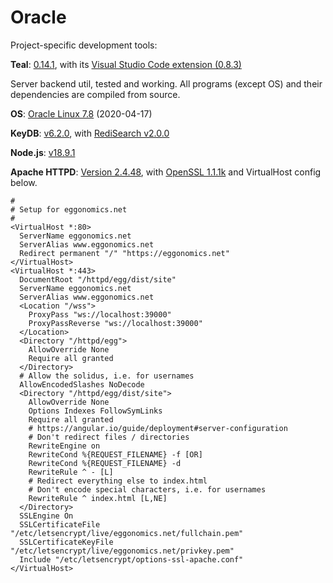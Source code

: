 # Oracle

Project-specific development tools:

__Teal__: [0.14.1](https://github.com/teal-language/tl), with its [Visual Studio Code extension (0.8.3)](https://marketplace.visualstudio.com/items?itemName=pdesaulniers.vscode-teal)

Server backend util, tested and working. All programs (except OS) and their dependencies are compiled from source.

__OS__: [Oracle Linux 7.8](https://cloud.oracle.com/) (2020-04-17)

__KeyDB__: [v6.2.0](https://docs.keydb.dev/), with [RediSearch v2.0.0](https://redis.io/docs/stack/search/)

__Node.js__: [v18.9.1](https://nodejs.org/)

__Apache HTTPD__: [Version 2.4.48](https://httpd.apache.org/), with [OpenSSL 1.1.1k](https://www.openssl.org/) and VirtualHost config below.

```
#
# Setup for eggonomics.net
#
<VirtualHost *:80>
  ServerName eggonomics.net
  ServerAlias www.eggonomics.net
  Redirect permanent "/" "https://eggonomics.net"
</VirtualHost>
<VirtualHost *:443>
  DocumentRoot "/httpd/egg/dist/site"
  ServerName eggonomics.net
  ServerAlias www.eggonomics.net
  <Location "/wss">
    ProxyPass "ws://localhost:39000"
    ProxyPassReverse "ws://localhost:39000"
  </Location>
  <Directory "/httpd/egg">
    AllowOverride None
    Require all granted
  </Directory>
  # Allow the solidus, i.e. for usernames
  AllowEncodedSlashes NoDecode
  <Directory "/httpd/egg/dist/site">
    AllowOverride None
    Options Indexes FollowSymLinks
    Require all granted
    # https://angular.io/guide/deployment#server-configuration
    # Don't redirect files / directories
    RewriteEngine on
    RewriteCond %{REQUEST_FILENAME} -f [OR]
    RewriteCond %{REQUEST_FILENAME} -d
    RewriteRule ^ - [L]
    # Redirect everything else to index.html
    # Don't encode special characters, i.e. for usernames
    RewriteRule ^ index.html [L,NE]
  </Directory>
  SSLEngine On
  SSLCertificateFile "/etc/letsencrypt/live/eggonomics.net/fullchain.pem"
  SSLCertificateKeyFile "/etc/letsencrypt/live/eggonomics.net/privkey.pem"
  Include "/etc/letsencrypt/options-ssl-apache.conf"
</VirtualHost>
```
